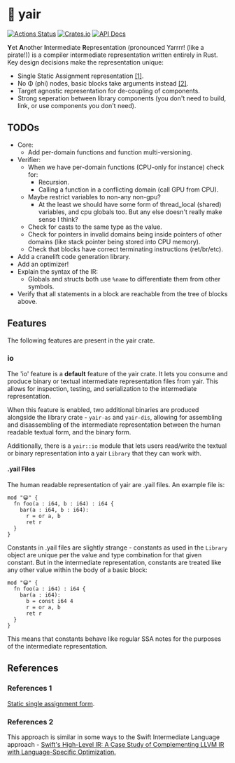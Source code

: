 # 🦜 yair

[![Actions Status](https://github.com/sheredom/yair/workflows/Rust/badge.svg)](https://github.com/sheredom/yair/actions)
[![Crates.io](https://img.shields.io/crates/v/yair.svg)](https://crates.io/crates/yair)
[![API Docs](https://docs.rs/mio/badge.svg)](https://docs.rs/yair)

**Y**et **A**nother **I**ntermediate **R**epresentation (pronounced Yarrrr! (like a pirate!)) is a compiler intermediate representation written entirely in Rust. Key design decisions make the representation unique:

- Single Static Assignment representation [\[1\]](#References-1).
- No Φ (phi) nodes, basic blocks take arguments instead [\[2\]](#References-2).
- Target agnostic representation for de-coupling of components.
- Strong seperation between library components (you don't need to build, link, or use components you don't need).

## TODOs

- Core:
  - Add per-domain functions and function multi-versioning.
- Verifier:
  - When we have per-domain functions (CPU-only for instance) check for:
    - Recursion.
    - Calling a function in a conflicting domain (call GPU from CPU).
  - Maybe restrict variables to non-any non-gpu?
    - At the least we should have some form of thread_local (shared) variables, and cpu globals too. But any else doesn't really make sense I think?
  - Check for casts to the same type as the value.
  - Check for pointers in invalid domains being inside pointers of other domains (like stack pointer being stored into CPU memory).
  - Check that blocks have correct terminating instructions (ret/br/etc).
- Add a cranelift code generation library.
- Add an optimizer!
- Explain the syntax of the IR:
  - Globals and structs both use `%name` to differentiate them from other symbols.
- Verify that all statements in a block are reachable from the tree of blocks above.

## Features

The following features are present in the yair crate.

### io

The 'io' feature is a **default** feature of the yair crate. It lets you consume and produce binary or textual intermediate representation files from yair. This allows for inspection, testing, and serialization to the intermediate representation.

When this feature is enabled, two additional binaries are produced alongside the library crate - `yair-as` and `yair-dis`, allowing for assembling and disassembling of the intermediate representation between the human readable textual form, and the binary form.

Additionally, there is a `yair::io` module that lets users read/write the textual or binary representation into a yair `Library` that they can work with.

#### .yail Files

The human readable representation of yair are .yail files. An example file is:

```
mod "😀" {
  fn foo(a : i64, b : i64) : i64 {
    bar(a : i64, b : i64):
      r = or a, b
      ret r
  }
}
```

Constants in .yail files are slightly strange - constants as used in the `Library` object are unique per the value and type combination for that given constant. But in the intermediate representation, constants are treated like any other value within the body of a basic block:

```
mod "😀" {
  fn foo(a : i64) : i64 {
    bar(a : i64):
      b = const i64 4
      r = or a, b
      ret r
  }
}
```

This means that constants behave like regular SSA notes for the purposes of the intermediate representation.

## References

### References 1

[Static single assignment form](https://en.wikipedia.org/wiki/Static_single_assignment_form).

### References 2

This approach is similar in some ways to the Swift Intermediate Language approach - [Swift's High-Level IR: A Case Study of Complementing LLVM IR with Language-Specific Optimization.](https://llvm.org/devmtg/2015-10/#talk7)
